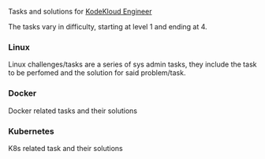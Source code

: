 Tasks and solutions for [KodeKloud Engineer](https://kodekloudhub.github.io/kodekloud-engineer/)

The tasks vary in difficulty, starting at level 1 and ending at 4.

### Linux
Linux challenges/tasks are a series of sys admin tasks, they include the task to be perfomed and the solution for said problem/task.

### Docker
Docker related tasks and their solutions

### Kubernetes
K8s related task and their solutions
